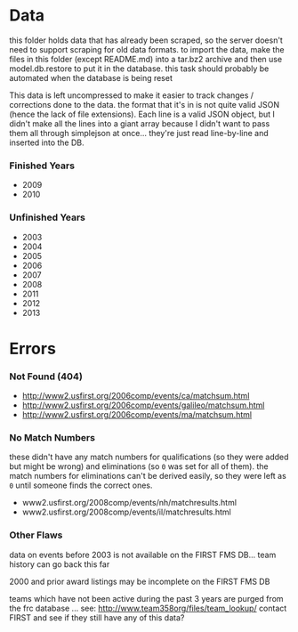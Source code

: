 # Data
this folder holds data that has already been scraped, so the server doesn't need to support scraping for old data formats.
to import the data, make the files in this folder (except README.md) into a tar.bz2 archive and then use model.db.restore to put it in the database.
this task should probably be automated when the database is being reset

This data is left uncompressed to make it easier to track changes / corrections done to the data. the format that it's in is not quite valid JSON (hence the lack of file extensions). Each line is a valid JSON object, but I didn't make all the lines into a giant array because I didn't want to pass them all through simplejson at once... they're just read line-by-line and inserted into the DB.


### Finished Years

 - 2009
 - 2010

### Unfinished Years

 - 2003
 - 2004
 - 2005
 - 2006
 - 2007
 - 2008
 - 2011
 - 2012
 - 2013

# Errors
### Not Found (404)

 - http://www2.usfirst.org/2006comp/events/ca/matchsum.html
 - http://www2.usfirst.org/2006comp/events/galileo/matchsum.html
 - http://www2.usfirst.org/2006comp/events/ma/matchsum.html

### No Match Numbers
these didn't have any match numbers for qualifications (so they were added but might be wrong) and eliminations (so `0` was set for all of them). the match numbers for eliminations can't be derived easily, so they were left as `0` until someone finds the correct ones.

 - www2.usfirst.org/2008comp/events/nh/matchresults.html
 - www2.usfirst.org/2008comp/events/il/matchresults.html

### Other Flaws
data on events before 2003 is not available on the FIRST FMS DB... team history can go back this far

2000 and prior award listings may be incomplete on the FIRST FMS DB

teams which have not been active during the past 3 years are purged from the frc database ... see: http://www.team358org/files/team_lookup/
contact FIRST and see if they still have any of this data?
